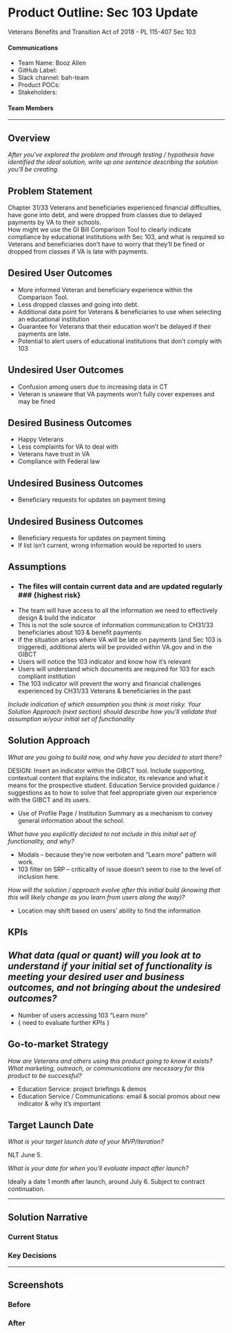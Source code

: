 # Product Outline: Sec 103 Update
Veterans Benefits and Transition Act of 2018 - PL 115-407 Sec 103

#### Communications
- Team Name: Booz Allen
- GitHub Label: 
- Slack channel: bah-team
- Product POCs:
- Stakeholders: 

#### Team Members

---

## Overview
*After you've explored the problem and through testing / hypothesis have identified the ideal solution, write up one sentence describing the solution you'll be creating.*

## Problem Statement
Chapter 31/33 Veterans and beneficiaries experienced financial difficulties, have gone into debt, and were dropped from classes due to delayed payments by VA to their schools.    
How might we use the GI Bill Comparison Tool to clearly indicate compliance by educational institutions with Sec 103, and what is required so Veterans and beneficiaries don't have to worry that they’ll be fined or dropped from classes if VA is late with payments.  
 
## Desired User Outcomes
- More informed Veteran and beneficiary experience within the Comparison Tool. 
- Less dropped classes and going into debt. 
- Additional data point for Veterans & beneficiaries to use when selecting an educational institution
- Guarantee for Veterans that their education won’t be delayed if their payments are late.
- Potential to alert users of educational institutions that don’t comply with 103  
 
## Undesired User Outcomes
- Confusion among users due to increasing data in CT
- Veteran is unaware that VA payments won’t fully cover expenses and may be fined

## Desired Business Outcomes
- Happy Veterans
- Less complaints for VA to deal with
- Veterans have trust in VA
- Compliance with Federal law

## Undesired Business Outcomes
- Beneficiary requests for updates on payment timing

## Undesired Business Outcomes
- Beneficiary requests for updates on payment timing
- If list isn’t current, wrong information would be reported to users

## Assumptions
- ### The files will contain current data and are updated regularly ### {highest risk}
- The team will have access to all the information we need to effectively design & build the indicator
- This is not the sole source of information communication to CH31/33 beneficiaries about 103 & benefit payments
- If the situation arises where VA will be late on payments (and Sec 103 is triggered), additional alerts will be provided within VA.gov and in the GIBCT
- Users will notice the 103 indicator and know how it’s relevant
- Users will understand which documents are required for 103 for each compliant institution
- The 103 indicator will prevent the worry and financial challenges experienced by CH31/33 Veterans & beneficiaries in the past

*Include indication of which assumption you think is most risky. Your Solution Approach (next section) should describe how you'll validate that assumption w/your initial set of functionality*

## Solution Approach

*What are you going to build now, and why have you decided to start there?*

DESIGN: 
Insert an indicator within the GIBCT tool. Include supporting, contextual content that explains the indicator, its relevance and what it means for the prospective student.
Education Service provided guidance / suggestions as to how to solve that feel appropriate given our experience with the GIBCT and its users. 
-	Use of Profile Page / Institution Summary as a mechanism to convey general information about the school.

*What have you explicitly decided to not include in this initial set of functionality, and why?*

- Modals – because they’re now verboten and “Learn more” pattern will work. 
- 103 filter on SRP – criticality of issue doesn’t seem to rise to the level of inclusion here. 

*How will the solution / approach evolve after this initial build (knowing that this will likely change as you learn from users along the way)?*
- Location may shift based on users’ ability to find the information


## KPIs
*What data (qual or quant) will you look at to understand if your initial set of functionality is meeting your desired user and business outcomes, and not bringing about the undesired outcomes?*
--- 
-	Number of users accessing 103 “Learn more” 
-	{ need to evaluate further KPIs }

## Go-to-market Strategy
*How are Veterans and others using this product going to know it exists?*
*What marketing, outreach, or communications are necessary for this product to be successful?*
- Education Service: project briefings & demos
- Education Service / Communications: email & social promos about new indicator & why it’s important

## Target Launch Date
*What is your target launch date of your MVP/iteration?*

NLT June 5.

*What is your date for when you'll evaluate impact after launch?*

Ideally a date 1 month after launch, around July 6. Subject to contract continuation. 

---

## Solution Narrative

### Current Status

### Key Decisions

---
   
## Screenshots

### Before

### After
